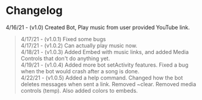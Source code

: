 # Changelog
4/16/21 - (v1.0) Created Bot, Play music from user provided YouTube link.
> 4/17/21 - (v1.0.1) Fixed some bugs  
> 4/17/21 - (v1.0.2) Can actually play music now.  
> 4/18/21 - (v1.0.3) Added Embed with music links, and added Media Controls that don't do anything yet.  
> 4/19/21 - (v1.0.4) Added more bot setActivity features. Fixed a bug when the bot would crash after a song is done.  
> 4/22/21 - (v1.0.5) Added a help command. Changed how the bot deletes messages when sent a link. Removed ~clear. Removed media controls (temp). Also added colors to embeds.
